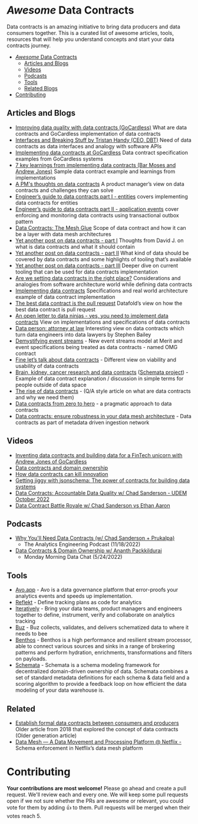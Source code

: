 # *Awesome* Data Contracts

Data contracts is an amazing initiative to bring data producers and data consumers together. This is a curated list of awesome articles, tools, resources that will help you understand concepts and start your data contracts journey.

- [*Awesome* Data Contracts](#awesome-data-contracts)
  - [Articles and Blogs](#articles-and-blogs)
  - [Videos](#videos)
  - [Podcasts](#podcasts)
  - [Tools](#tools)
  - [Related Blogs](#related)
- [Contributing](#contributing)

## Articles and Blogs

- [Improving data quality with data contracts (GoCardless)](https://medium.com/gocardless-tech/improving-data-quality-with-data-contracts-238041e35698) What are data contracts and GoCardless implementation of data contracts
- [Interfaces and Breaking Stuff by Tristan Handy (CEO, DBT)](https://roundup.getdbt.com/p/interfaces-and-breaking-stuff) Need of data contracts as data interfaces and analogy with software APIs
- [Implementing data contracts at GoCardless](https://medium.com/gocardless-tech/implementing-data-contracts-at-gocardless-3b5c49074d13) Data contract specification examples from GoCardless systems
- [7 key learnings from implementing data contracts (Bar Moses and Andrew Jones)](https://barrmoses.medium.com/implementing-data-contracts-7-key-learnings-d214a5947d5e) Sample data contract example and learnings from implementations
- [A PM's thoughts on data contracts](https://pmdata.substack.com/p/a-pms-thoughts-on-data-contracts) A product manager’s view on data contracts and challenges they can solve
- [Engineer’s guide to data contracts part I - entities](https://dataproducts.substack.com/p/an-engineers-guide-to-data-contracts?utm_source=substack&utm_campaign=post_embed&utm_medium=web) covers implementing data contracts for entities
- [Engineer’s guide to data contracts part II - application events](https://dataproducts.substack.com/p/an-engineers-guide-to-data-contracts-6df?utm_source=profile&utm_medium=reader2) cover enforcing and monitoring data contracts using transactional outbox pattern
- [Data Contracts: The Mesh Glue](https://towardsdatascience.com/data-contracts-the-mesh-glue-c1b533e2a664) Scope of data contract and how it can be a layer with data mesh architectures
- [Yet another post on data contracts - part I](https://davidsj.substack.com/p/yet-another-post-on-data-contracts) Thoughts from David J. on what is data contracts and what it should contain
- [Yet another post on data contracts - part II](https://davidsj.substack.com/p/yet-another-post-on-data-contracts-9f0) What kind of data should be covered by data contracts and some highlights of tooling that’s available
- [Yet another post on data contracts - part III](https://davidsj.substack.com/p/yet-another-post-on-data-contracts-dad) Deeper dive on current tooling that can be used for data contracts implementation
- [Are we setting data contracts in the right place?](https://petrjanda.substack.com/p/the-art-of-drawing-lines?ref=Data+News-newsletter)  Considerations and analogies from software architecture world while defining data contracts
- [Implementing data contracts](https://medium.com/@danthelion/implementing-data-contracts-82800b9186b) Specifications and real world architecture example of data contract implementation
- [The best data contract is the pull request](https://www.datafold.com/blog/the-best-data-contract-is-the-pull-request) Datafold’s view on how the best data contract is pull request
- [An open letter to data ninjas - yes, you need to implement data contracts](https://www.dataengineeringweekly.com/p/an-open-letter-to-data-ninjas-yes) View on implementations and specifications of data contracts
- [Data person: attorney at law](https://stkbailey.substack.com/p/data-person-attorney-at-law) Interesting view on data contracts which turn data engineers into data lawyers by Stephen Bailey
- [Demystifying event streams](https://docs.getdbt.com/blog/demystifying-event-streams) - New event streams model at Merit and event specifications being treated as data contracts - named OMG contract
- [Fine let’s talk about data contracts](https://benn.substack.com/p/data-contracts) - Different view on viability and usability of data contracts
- [Brain, kidney, cancer research and data contracts](https://www.dataengineeringweekly.com/p/brain-kidney-cancer-research-and) ([Schemata project](https://github.com/ananthdurai/schemata)) - Example of data contract explanation / discussion in simple terms for people outside of data space
- [The rise of data contracts](https://dataproducts.substack.com/p/the-rise-of-data-contracts) - (Q/A style article on what are data contracts and why we need them) 
- [Data contracts from zero to hero](https://link.medium.com/rC07GQaW2ub) - a pragmatic approach to data contracts
- [Data contracts: ensure robustness in your data mesh architecture](https://link.medium.com/Bo7JOVnW2ub) - Data contracts as part of metadata driven ingestion network

## Videos

- [Inventing data contracts and building data for a FinTech unicorn with Andrew Jones of GoCardless](https://www.youtube.com/watch?v=xv0s_byNmzw)
- [Data contracts and domain ownership](https://www.youtube.com/watch?v=HsfvZ1D5mDU)
- [How data contracts can kill innovation](https://accelerationeconomy.com/data/data-revolution-minute/how-data-contracts-can-kill-innovation/)
- [Getting jiggy with jsonschema: The power of contracts for building data systems](https://www.youtube.com/watch?v=s6iy0hqjcLk)
- [Data Contracts: Accountable Data Quality w/ Chad Sanderson - UDEM October 2022](https://www.youtube.com/watch?v=2U4g4YaQDTc)
- [Data Contract Battle Royale w/ Chad Sanderson vs Ethan Aaron](https://www.youtube.com/watch?v=4BEpYAp3Qu4)

## Podcasts

- [Why You'll Need Data Contracts (w/ Chad Sanderson + Prukalpa)](https://open.spotify.com/episode/65Hs5C3yAJI138ZAGPdHhd)
  - The Analytics Engineering Podcast (11/18/2022)
- [Data Contracts & Domain Ownership w/ Ananth Packkildurai](https://open.spotify.com/episode/3agnuRLuIDDsJCdvRmPzp4?si=wXaz3bf_Qqq34fe5prQORw)
  - Monday Morning Data Chat (5/24/2022)

## Tools

- [Avo.app](http://Avo.app) - Avo is a data governance platform that error-proofs your analytics events and speeds up implementation.
- [Reflekt](https://github.com/GClunies/Reflekt) - Define tracking plans as code for analytics
- [Iteratively](https://iterative.ly/) - Bring your data teams, product managers and engineers together to define, instrument, verify and collaborate on analytics tracking
- [Buz](https://buz.dev/) - Buz collects, validates, and delivers schematized data to where it needs to bee
- [Benthos](https://github.com/benthosdev/benthos) - Benthos is a high performance and resilient stream processor, able to connect various sources and sinks in a range of brokering patterns and perform hydration, enrichments, transformations and filters on payloads.
- [Schemata](https://github.com/ananthdurai/schemata) - Schemata is a schema modeling framework for decentralized domain-driven ownership of data. Schemata combines a set of standard metadata definitions for each schema & data field and a scoring algorithm to provide a feedback loop on how efficient the data modeling of your data warehouse is.

## Related

- [Establish formal data contracts between consumers and producers](https://blogs.perficient.com/2018/08/02/establishing-formal-data-contracts-between-data-owners-data-consumers/) Older article from 2018 that explored the concept of data contracts (Older generation article)
- [Data Mesh — A Data Movement and Processing Platform @ Netflix -](https://netflixtechblog.com/data-mesh-a-data-movement-and-processing-platform-netflix-1288bcab2873) Schema enforcement in Netflix’s data mesh platform

# Contributing

**Your contributions are most welcome!** Please go ahead and create a pull request. We'll review each and every one. We will keep some pull requests open if we not sure whether the PRs are awesome or relevant, you could vote for them by adding 👍 to them. Pull requests will be merged when their votes reach 5.
